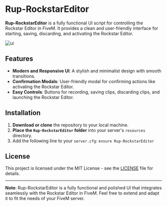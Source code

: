 # Rup-RockstarEditor

**Rup-RockstarEditor** is a fully functional UI script for controlling the Rockstar Editor in FiveM. It provides a clean and user-friendly interface for starting, saving, discarding, and activating the Rockstar Editor.

![ui](https://github.com/user-attachments/assets/47d65681-f591-416b-9bb6-e6e2adb41313)

## Features

- **Modern and Responsive UI**: A stylish and minimalist design with smooth transitions.
- **Confirmation Modals**: User-friendly modal for confirming actions like activating the Rockstar Editor.
- **Easy Controls**: Buttons for recording, saving clips, discarding clips, and launching the Rockstar Editor.

## Installation

1. **Download or clone** the repository to your local machine.
2. **Place the `Rup-RockstarEditor` folder** into your server's `resources` directory.
3. Add the following line to your `server.cfg`: `ensure Rup-RockstarEditor`

## License

This project is licensed under the MIT License - see the [LICENSE](LICENSE) file for details.

---

**Note**: Rup-RockstarEditor is a fully functional and polished UI that integrates seamlessly with the Rockstar Editor in FiveM. Feel free to extend and adapt it to fit the needs of your FiveM server.
